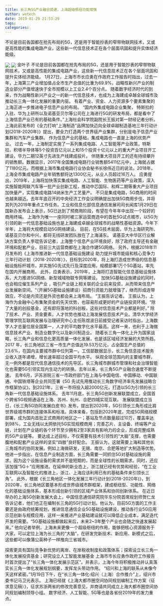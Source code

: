 ```yaml
---
title: 长三角5G产业融合提速，上海超级枢纽功能增强
author: wetech
date: 2019-01-29 21:53:29
tags: 
categories: 
---
```

不论是目前各国都在抢先布局的5G，还是用于智能抄表的窄带物联网技术，又或是高性能的集成电路产业，这些新一代信息技术正在各个层面巩固和提升实体经济能级。
<!-- more -->
<img align="center" border="0" src="https://imgcdn.yicai.com/uppics/images/2019/01/25d29ded7cf64efa610fc14781ded4a6.jpg" />
<img align="center" border="0" src="https://imgcdn.yicai.com/uppics/images/2019/01/e3c9efaeab51a492922875bb0845710f.jpg" />
金叶子
不论是目前各国都在抢先布局的5G，还是用于智能抄表的窄带物联网技术，又或是高性能的集成电路产业，这些新一代信息技术正在各个层面巩固和提升实体经济能级。
1月27日，上海市市长应勇在作政府工作报告时指出，过去一年，上海第三产业增加值占全市生产总值的比重为69.9%，战略性新兴产业的制造业部分产值增速快于全市规模以上工业2.4个百分点。
随着数字经济时代的到来，作为战略性新兴产业之一的新一代信息技术，也成为上海建成卓越全球城市及推动长三角一体化发展的重要内驱。
有着产业、资金、人力资源多个要素集聚的上海正进一步推进电子信息产业的布局。
“国内外集成电路企业集聚， 特斯拉的入驻、华为上研所以及诺基亚贝尔等公司在上海进行5G的研发布局，都是看中了上海信息产业已有的基础条件。”上海社会科学院副院长王振对第一财经记者分析。
上海此前发布的《全力打响“上海制造”品牌加快迈向全球卓越制造基地三年行动计划(2018-2020年)》提出，要全力打造两个世界级产业集群，分别是电子信息产业集群和汽车产业集群。
作为信息产业的基础，集成电路也一直是上海的优势产业。
过去一年，上海制定实施了一系列集成电路、人工智能等产业政策，特斯拉、积塔半导体等5个投资百亿元以上和15个投资十亿元以上的重大产业项目开工建设，华力二期12英寸先进生产线建成投片。
伴随重大项目开工的还有持续攀升的销售额。数据显示，2017年全国集成电路行业销售额5411亿元中，上海就占据了1180亿元。而根据上海市集成电路行业协会秘书长徐伟近日的说法，2018年，上海全市集成电路产业年销售额将达1300亿元，从业人员超过16万人。
应勇提出，2019年，上海将加快落实集成电路、人工智能、生物医药等产业政策，深入实施智能网联汽车等一批产业创新工程，推动中芯国际、和辉二期等重大产业项目加快量产，实现集成电路14纳米生产工艺量产。
不只是集成电路，5G商用的时间也越来越近。去年年底召开的中央经济工作会议明确提出加快5G商用步伐，并将其列为2019年重点工作任务。工业和信息化部信息通信发展司司长闻库1月29日在国新办发布会上表示，5G已达到了预商用阶段，有望在今年年中出现一个较好的商用终端。
上海作为唯一一座同时被三家运营商选中的首批5G试点城市，以5G为引领的新一代信息基础设施也是上海建成卓越全球城市的战略性基础资源。今年下半年，上海将大规模启动5G网络建设。
目前，在5G技术层面，华为上海研究所、诺基亚贝尔和中兴，都将无线研发团队放在了上海浦东。
诺基亚大中华区行业解决方案负责人李琨告诉记者，上海整个信息产业环境良好，除了政府主导还有金融环境和配套产业，目前三大运营商都在上海合作建5G网络。
另外，根据2018年11月发布的《上海市推进新一代信息基础设施建设 助力提升城市能级和核心竞争力三年行动计划（2018-2020年）》，目标到2020年，将上海打造成世界级的信息基础设施标杆城市，并实施5G先试先行及深度应用，规模部署1万个5G基站，率先在国内开展商用。
此外，应勇表示，2019年，上海将打造智能化信息基础设施体系，大力推进5G网络、新型城域物联专网等建设。
加快5G基础设施建设的同时，也会相应催生系列产业 ，吸引产业链上相关联的企业前来投资，从而带来信息产业发展新空间。“（开展5G基础设施建设）招商引资能力就增强了，继而形成连带效应，不论是内资还是外资也都会来上海布局。 ”王振告诉记者。
王振认为，上海作为金融中心有集聚资金的先天优势，也容易形成更好的产业链投资环境。“除了大量的创投基金，还有即将落地的科创板，这些对信息技术产业都是利好。”
除了技术、产业、资金要素，人才优势也推动上海发展信息技术产业。清华大学经济管理学院互联网发展与治理研究中心主任陈煜波日前接受记者采访时指出，上海数字人才总量位居全国第一，人才的平均数字化水平最高。这样一来，也利于上海做信息技术产业、制造业数字化以及新兴制造业。
随着长三角一体化上升为国家战略，长三角产业和信息化更高质量一体化发展，也是该区域经济发展的大势所趋。
2017 年，长三角地区三省一市生产总值达19.53万亿元，占全国生产总值的23.6%，在国内主要城市群中位列第一。工信部数据显示，长三角信息技术服务业收入逐年递增，增长速率超过全国平均水平。
纵观全球范围内的主要城市群，无一例外都是现代信息通信技术的先导区。长三角城市群城市管理和社会治理智能化也需要5G引领实现内生动力的转换。去年以来，长三角5G产业融合速度不断提速。
去年6月，沪苏浙皖三省一市政府部门在上海与中国电信、中国移动、中国联通、中国铁塔等企业共同签署《5G 先试先用推动长三角数字经济率先发展战略合作框架协议》。到2021年，三省一市将投入超2000亿元，打造以5G为引领的长三角新一代信息基础设施体系。
去年11月底，长三角5G创新发展联盟成立，全国首个跨省5G视频通话在上海、苏州、杭州、合肥四城实现互联。
发展联盟成立当日，《长三角5G协同发展白皮书》发布，提出到2020年，5G引领长三角形成比肩世界级城市群的连接体系和标准。具体来看，包括到2020年底，完成5G网络规模部署，成为国内首批正式商用的地区之一；基站及节点数量超过10万，覆盖率达到98%，工业无线以太网依托5G实现规模商用；完善芯片、主设备、终端等产业链，计划在产业链的各个环节至少拥有2至3家具有影响力的企业，形成完整成熟的5G产业链等。
要达成上述目标，不仅需要有技术引领性的“大脑”支撑，也需要腹地和配套产业这样的坚实“四肢”良好配合。
王振认为，这就需要上海和其他长三角城市的协同发展。例如上海做研发，无锡、南京、合肥等地扩大制造等优势。
他进一步指出，在信息产业制造方面，长三角需要一同抓住5G对基础设施的需求。因为这个设施设备的需求并不是短期的，而是全球性的长期需求。同时，还应该加强“5G＋”应用推进。在延伸的新业态上，浙江就已经有优势和经验，“在工业互联网以及智能化的推进上，浙江、上海应该利用已有的基础条件来引领长三角”。
此外，根据《长三角地区一体化发展三年行动计划(2018-2020年)》，到2020年，长三角地区要基本形成世界级城市群框架，建成枢纽型、功能性、网络化的基础设施体系，基本形成创新引领的区域产业体系和协同创新体系。
在近日举办的上海5G创新发展大会上，中国信息通信研究院华东分院首席规划师贺仁龙告诉记者，他们也正在编制长三角的5G行动计划。他认为，目前5G方面的工作主要还是由政府统筹规划，推进信息通信企业5G基础设施建设，推动各行业5G应用示范创新与规模应用，这样一来推进产业基础建设就可以降低企业成本，满足迭代开发的需要。“5G基础设施都做起来后，未来2~3年整个产业也会随之快速发展起来。”
他向记者举例，上海未来更像一个超级枢纽的作用，能够把核心资源服务于大家，可以定位上海为长三角的“大脑”，在研发完新技术、新应用、新模式之后，这些都可以像蒲公英种子一样推向三省城市。
 
 
探索更具有国际竞争新优势的离岸、在岸税收制度和政策体系；探索设立长三角一体化发展投资基金；研究设立人工智能发展基金
上海市市长应勇作政府工作报告时首次提出了“长三角一体化发展示范区”。并表示，上海今年将积极推动并认真落实长三角一体化发展规划纲要，发挥龙头带动作用。
“绍兴和上海的联系从未像今天这样紧密。”1月19日下午，在“长三角一体化·绍兴（上海）合作推介”上，绍兴市委书记马卫光表示。
上海已经就《上海大都市圈空间协同规划编制工作方案（征求意见稿）》，征求苏浙两省的修改完善意见，并商请共同成立上海大都市圈空间协同规划编制领导小组。
数字经济、人工智能、5G等也是各省份2019年的发力重点。
